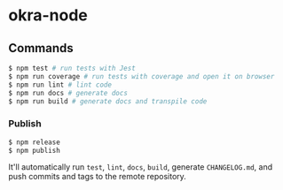 # okra-node

## Commands

```sh
$ npm test # run tests with Jest
$ npm run coverage # run tests with coverage and open it on browser
$ npm run lint # lint code
$ npm run docs # generate docs
$ npm run build # generate docs and transpile code
```

### Publish

```sh
$ npm release
$ npm publish
```

It'll automatically run `test`, `lint`, `docs`, `build`, generate `CHANGELOG.md`, and push commits and tags to the remote repository.